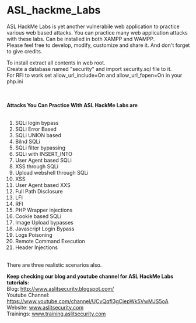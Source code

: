ASL_hackme_Labs
===============

ASL HackMe Labs is yet another vulnerabile web application to practice various web based attacks. You can practice many web application attacks with these labs. Can be installed in both XAMPP and WAMPP. <br>
Please feel free to develop, modify, customize and share it. And don't forget to give credits.<br>

To install extract all contents in web root.<br>
Create a database named "security" and import security.sql file to it.<br>
For RFI to work set allow_url_include=On and allow_url_fopen=On in your php.ini<br><br><br>

<b>Attacks You Can Practice With ASL HackMe Labs are</b><br><br>
1) SQLi login bypass<br>
2) SQLi Error Based<br>
3) SQLi UNION based<br>
4) Bilnd SQLi<br>
5) SQLi filter bypassing<br>
6) SQLi with INSERT_INTO<br>
7) User Agent based SQLi<br>
8) XSS through SQLi<br>
9) Upload webshell through SQLi<br>
10) XSS<br>
11) User Agent based XXS<br>
12) Full Path Disclosure<br>
13) LFI<br>
14) RFI<br>
15) PHP Wrapper injections<br>
16) Cookie based SQLi<br>
17) Image Upload bypasses<br>
18) Javascript Login Bypass<br>
19) Logs Poisoning<br>
20) Remote Command Execution<br>
21) Header Injections<br><br>

There are three realistic scenarios also.<br>

<b>Keep checking our blog and youtube channel for ASL HackMe Labs tutorials:</b><br>
Blog: http://www.aslitsecurity.blogspot.com/<br>
Youtube Channel: https://www.youtube.com/channel/UCvQqfl3gCjepWk5VwMJS5oA<br>
Website: www.aslitsecurity.com<br>
Trainings: www.training.aslitsecurity.com<br>


